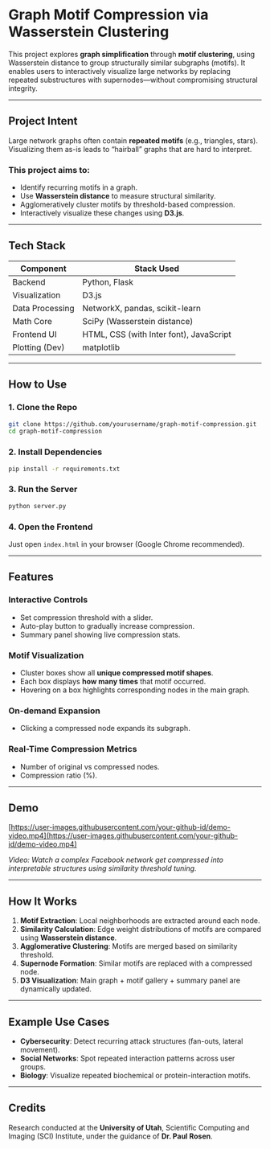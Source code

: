 # Graph Motif Compression via Wasserstein Clustering

This project explores **graph simplification** through **motif clustering**, using Wasserstein distance to group structurally similar subgraphs (motifs). It enables users to interactively visualize large networks by replacing repeated substructures with supernodes—without compromising structural integrity.

---

## Project Intent

Large network graphs often contain **repeated motifs** (e.g., triangles, stars). Visualizing them as-is leads to “hairball” graphs that are hard to interpret.

### This project aims to:

* Identify recurring motifs in a graph.
* Use **Wasserstein distance** to measure structural similarity.
* Agglomeratively cluster motifs by threshold-based compression.
* Interactively visualize these changes using **D3.js**.

---

## Tech Stack

| Component       | Stack Used                              |
| --------------- | --------------------------------------- |
| Backend         | Python, Flask                           |
| Visualization   | D3.js                                   |
| Data Processing | NetworkX, pandas, scikit-learn          |
| Math Core       | SciPy (Wasserstein distance)            |
| Frontend UI     | HTML, CSS (with Inter font), JavaScript |
| Plotting (Dev)  | matplotlib                              |

---

## How to Use

### 1. Clone the Repo

```bash
git clone https://github.com/yourusername/graph-motif-compression.git
cd graph-motif-compression
```

### 2. Install Dependencies

```bash
pip install -r requirements.txt
```

### 3. Run the Server

```bash
python server.py
```

### 4. Open the Frontend

Just open `index.html` in your browser (Google Chrome recommended).

---

## Features

### Interactive Controls

* Set compression threshold with a slider.
* Auto-play button to gradually increase compression.
* Summary panel showing live compression stats.

### Motif Visualization

* Cluster boxes show all **unique compressed motif shapes**.
* Each box displays **how many times** that motif occurred.
* Hovering on a box highlights corresponding nodes in the main graph.

### On-demand Expansion

* Clicking a compressed node expands its subgraph.

### Real-Time Compression Metrics

* Number of original vs compressed nodes.
* Compression ratio (%).

---

##  Demo

[https://user-images.githubusercontent.com/your-github-id/demo-video.mp4](https://user-images.githubusercontent.com/your-github-id/demo-video.mp4)

*Video: Watch a complex Facebook network get compressed into interpretable structures using similarity threshold tuning.*

---

## How It Works

1. **Motif Extraction**: Local neighborhoods are extracted around each node.
2. **Similarity Calculation**: Edge weight distributions of motifs are compared using **Wasserstein distance**.
3. **Agglomerative Clustering**: Motifs are merged based on similarity threshold.
4. **Supernode Formation**: Similar motifs are replaced with a compressed node.
5. **D3 Visualization**: Main graph + motif gallery + summary panel are dynamically updated.

---

## Example Use Cases

* **Cybersecurity**: Detect recurring attack structures (fan-outs, lateral movement).
* **Social Networks**: Spot repeated interaction patterns across user groups.
* **Biology**: Visualize repeated biochemical or protein-interaction motifs.

---

## Credits

Research conducted at the **University of Utah**, Scientific Computing and Imaging (SCI) Institute, under the guidance of **Dr. Paul Rosen**.
